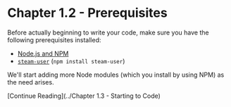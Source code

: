 # Chapter 1.2 - Prerequisites

Before actually beginning to write your code, make sure you have the following
prerequisites installed:

- [Node.js and NPM](https://nodejs.org/en/)
- [`steam-user`](https://www.npmjs.com/package/steam-user) (`npm install
	steam-user`)

We'll start adding more Node modules (which you install by using NPM) as the
need arises.

[Continue Reading](../Chapter 1.3 - Starting to Code)
